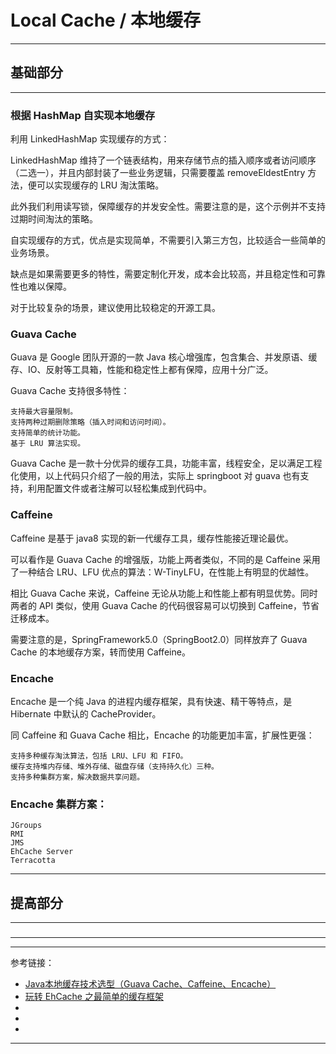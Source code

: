# Local Cache / 本地缓存

---

## 基础部分

---

### 根据 HashMap 自实现本地缓存

利用 LinkedHashMap 实现缓存的方式：

LinkedHashMap 维持了一个链表结构，用来存储节点的插入顺序或者访问顺序（二选一），并且内部封装了一些业务逻辑，只需要覆盖 removeEldestEntry 方法，便可以实现缓存的 LRU
淘汰策略。

此外我们利用读写锁，保障缓存的并发安全性。需要注意的是，这个示例并不支持过期时间淘汰的策略。

自实现缓存的方式，优点是实现简单，不需要引入第三方包，比较适合一些简单的业务场景。

缺点是如果需要更多的特性，需要定制化开发，成本会比较高，并且稳定性和可靠性也难以保障。

对于比较复杂的场景，建议使用比较稳定的开源工具。

### Guava Cache

Guava 是 Google 团队开源的一款 Java 核心增强库，包含集合、并发原语、缓存、IO、反射等工具箱，性能和稳定性上都有保障，应用十分广泛。

Guava Cache 支持很多特性：

    支持最大容量限制。
    支持两种过期删除策略（插入时间和访问时间）。
    支持简单的统计功能。
    基于 LRU 算法实现。

Guava Cache 是一款十分优异的缓存工具，功能丰富，线程安全，足以满足工程化使用，以上代码只介绍了一般的用法，实际上 springboot 对 guava
也有支持，利用配置文件或者注解可以轻松集成到代码中。

### Caffeine

Caffeine 是基于 java8 实现的新一代缓存工具，缓存性能接近理论最优。

可以看作是 Guava Cache 的增强版，功能上两者类似，不同的是 Caffeine 采用了一种结合 LRU、LFU 优点的算法：W-TinyLFU，在性能上有明显的优越性。

相比 Guava Cache 来说，Caffeine 无论从功能上和性能上都有明显优势。同时两者的 API 类似，使用 Guava Cache 的代码很容易可以切换到 Caffeine，节省迁移成本。

需要注意的是，SpringFramework5.0（SpringBoot2.0）同样放弃了 Guava Cache 的本地缓存方案，转而使用 Caffeine。

### Encache

Encache 是一个纯 Java 的进程内缓存框架，具有快速、精干等特点，是 Hibernate 中默认的 CacheProvider。

同 Caffeine 和 Guava Cache 相比，Encache 的功能更加丰富，扩展性更强：

    支持多种缓存淘汰算法，包括 LRU、LFU 和 FIFO。
    缓存支持堆内存储、堆外存储、磁盘存储（支持持久化）三种。
    支持多种集群方案，解决数据共享问题。

### Encache 集群方案：

    JGroups
    RMI
    JMS
    EhCache Server
    Terracotta

---

## 提高部分

---

###

---


---

参考链接：

- [Java本地缓存技术选型（Guava Cache、Caffeine、Encache）](https://www.jianshu.com/p/e5dc3a18dcb8)
- [玩转 EhCache 之最简单的缓存框架](https://www.jianshu.com/p/5a0669d6305e)
- []()
- []()
- []()

---



